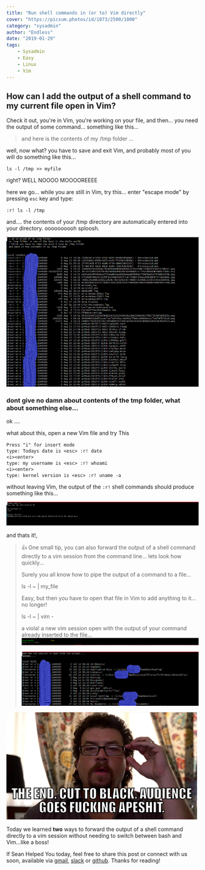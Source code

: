 ```yaml
---
title: "Run shell commands in (or to) Vim directly"
cover: "https://picsum.photos/id/1073/2500/1000"
category: "sysadmin"
author: "Endless"
date: "2019-01-29"
tags:
    - Sysadmin
    - Easy
    - Linux
    - Vim
---
```


## How can I add the output of a shell command to my current file open in Vim?

Check it out, you're in Vim, you're working on your file, and then... you need the output of some command... something like this...

> and here is the contents of my /tmp folder ...

well, now what? you have to save and exit Vim, and probably most of you will do something like this...

```
ls -l /tmp >> myfile
```
right? WELL NOOOO MOOOOREEEE

here we go... while you are still in Vim, try this...
enter "escape mode" by pressing `esc` key and type:
```
:r! ls -l /tmp
```

and.... the contents of your /tmp directory are automatically entered into your directory. oooooooooh sploosh.

![tmp](tmp.png)

### dont give no damn about contents of the tmp folder, what about something else...

ok ....

what about this, open a new Vim file and try This

```
Press "i" for insert mode
type: Todays date is <esc> :r! date
<i><enter>
type: my username is <esc> :r! whoami
<i><enter>
type: kernel version is <esc> :r! uname -a
```

without leaving Vim, the output of the `:r!` shell commands should produce something like this...

![output](output.png)

and thats it!,

> 👍  One small tip, you can also forward the output of a shell command directly to a vim session from the command line... lets look how quickly...
>
> Surely you all know how to pipe the output of a command to a file...
>
> ls -l ~ | my_file
>
> Easy,
> but then you have to open that file in Vim to add anything to it... no longer!
>
> ls -l ~ | vim -
>
> a viola! a new vim session open with the output of your command already inserted to the file...
> ![home](home.png)
>
> ![homevim](homevim.png)

![powers](powers.png)

Today we learned **two** ways to forward the output of a shell command directly to a vim session without needing to switch between bash and Vim...like a boss!

If Sean Helped You today, feel free to share this post or connect with us soon, available via [gmail](mailto:seanwillhelpyou@gmail.com), [slack](https://app.slack.com/client/TLMMVFQ1X/CLVTNC1MM) or [github](https://github.com/RH-sdavey/sean-will-help-you).
Thanks for reading!
